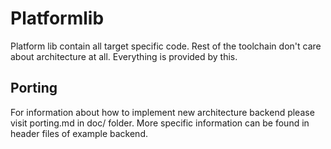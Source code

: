 # Platformlib

Platform lib contain all target specific code. Rest of the toolchain don't care
about architecture at all. Everything is provided by this.

## Porting

For information about how to implement new architecture backend please visit
porting.md in doc/ folder. More specific information can be found in header files
of example backend.
